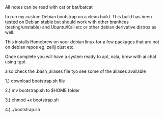 All notes can be read with cat or bat/batcat

to run my custom Debian bootstrap on a clean build. This build has been tested on Debian stable but should work with other branhces (testing/unstable) and Ubuntu/Kali etc or other debian derivative distros as well.

This installs Homebrew on your debian linux for a few packages that are not on debian repos eg. zellij dust etc.

Once complete you will have a system ready to apt, nala, brew with ai chat using tgpt. 

also check the .bash_aliases file tyo see some of the aliases available


1.)  download bootstrap.sh file

2.)  mv bootstrap.sh to $HOME folder

3.)  chmod +x bootstrap.sh

4.) ./bootstrap.sh
